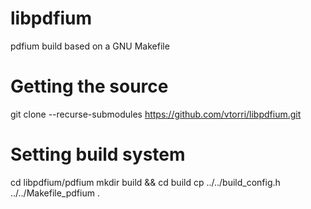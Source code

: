 # libpdfium

pdfium build based on a GNU Makefile

# Getting the source

git clone --recurse-submodules https://github.com/vtorri/libpdfium.git

# Setting build system

cd libpdfium/pdfium
mkdir build && cd build
cp ../../build_config.h ../../Makefile_pdfium .

